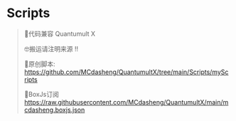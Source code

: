# Scripts

> 🎯代码兼容 Quantumult X
> 
> 🤓搬运请注明来源 !!
> 
> 🥳原创脚本: https://github.com/MCdasheng/QuantumultX/tree/main/Scripts/myScripts
> 
> 🥳BoxJs订阅 https://raw.githubusercontent.com/MCdasheng/QuantumultX/main/mcdasheng.boxjs.json
> 
